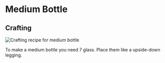 # Medium Bottle

## Crafting

![Crafting recipe for medium bottle](../../img/crafting/medium_bottle.png)

To make a medium bottle you need 7 glass. Place them like a upside-down legging.

